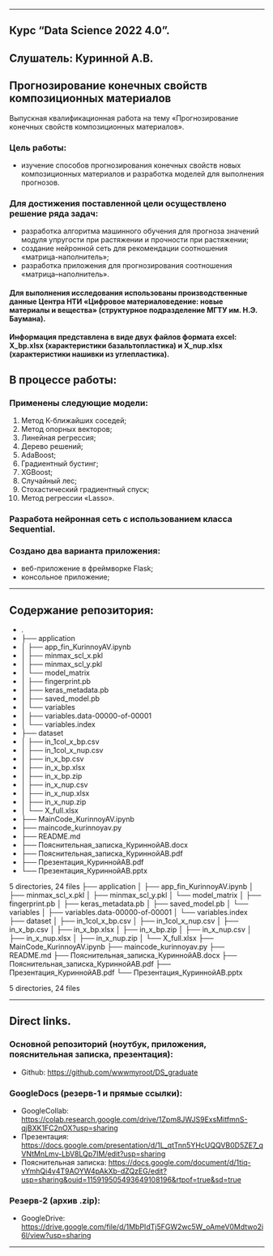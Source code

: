------

## Курс “Data Science 2022 4.0”.
**Слушатель: Куринной А.В.**
------

## Прогнозирование конечных свойств композиционных материалов

Выпускная квалификационная работа на тему «Прогнозирование конечных свойств композиционных материалов».

### Цель работы:
- изучение способов прогнозирования конечных свойств новых композиционных материалов и разработка моделей для выполнения прогнозов.

### Для достижения поставленной цели осуществлено решение ряда задач:
   - разработка алгоритма машинного обучения для прогноза значений модуля упругости при растяжении и прочности при растяжении;
   - создание нейронной сеть для рекомендации соотношения «матрица-наполнитель»;
   - разработка приложения для прогнозирования соотношения «матрица–наполнитель».


#### Для выполнения исследования использованы производственные данные Центра НТИ «Цифровое материаловедение: новые материалы и вещества» (структурное подразделение МГТУ им. Н.Э. Баумана). 
#### Информация представлена в виде двух файлов формата excel: X_bp.xlsx (характеристики базальтопластика) и X_nup.xlsx (характеристики нашивки из углепластика). 

## В процессе работы:

### Применены следующие модели:
1.	Метод К-ближайших соседей;
2.	Метод опорных векторов;
3.	Линейная регрессия;
4.	Дерево решений;
5.	AdaBoost;
6.	Градиентный бустинг;
7.	XGBoost;
8.	Случайный лес;
9.	Стохастический градиентный спуск;
10.	Метод регрессии «Lasso».

### Разработа нейронная сеть с использованием класса Sequential.

### Создано два варианта приложения:
- веб-приложение в фреймворке Flask;
- консольное приложение;

------

## Содержание репозитория:

 - .
 - ├── application
 - │   ├── app_fin_KurinnoyAV.ipynb
 - │   ├── minmax_scl_x.pkl
 - │   ├── minmax_scl_y.pkl
 - │   └── model_matrix
 - │       ├── fingerprint.pb
 - │       ├── keras_metadata.pb
 - │       ├── saved_model.pb
 - │       └── variables
 - │           ├── variables.data-00000-of-00001
 - │           └── variables.index
 - ├── dataset
 - │   ├── in_1col_x_bp.csv
 - │   ├── in_1col_x_nup.csv
 - │   ├── in_x_bp.csv
 - │   ├── in_x_bp.xlsx
 - │   ├── in_x_bp.zip
 - │   ├── in_x_nup.csv
 - │   ├── in_x_nup.xlsx
 - │   ├── in_x_nup.zip
 - │   └── X_full.xlsx
 - ├── MainCode_KurinnoyAV.ipynb
 - ├── maincode_kurinnoyav.py
 - ├── README.md
 - ├── Пояснительная_записка_КуриннойАВ.docx
 - ├── Пояснительная_записка_КуриннойАВ.pdf
 - ├── Презентация_КуриннойАВ.pdf
 - └── Презентация_КуриннойАВ.pptx

5 directories, 24 files
├── application
│   ├── app_fin_KurinnoyAV.ipynb
│   ├── minmax_scl_x.pkl
│   ├── minmax_scl_y.pkl
│   └── model_matrix
│       ├── fingerprint.pb
│       ├── keras_metadata.pb
│       ├── saved_model.pb
│       └── variables
│           ├── variables.data-00000-of-00001
│           └── variables.index
├── dataset
│   ├── in_1col_x_bp.csv
│   ├── in_1col_x_nup.csv
│   ├── in_x_bp.csv
│   ├── in_x_bp.xlsx
│   ├── in_x_bp.zip
│   ├── in_x_nup.csv
│   ├── in_x_nup.xlsx
│   ├── in_x_nup.zip
│   └── X_full.xlsx
├── MainCode_KurinnoyAV.ipynb
├── maincode_kurinnoyav.py
├── README.md
├── Пояснительная_записка_КуриннойАВ.docx
├── Пояснительная_записка_КуриннойАВ.pdf
├── Презентация_КуриннойАВ.pdf
└── Презентация_КуриннойАВ.pptx

5 directories, 24 files

------
## Direct links.

### Основной репозиторий (ноутбук, приложения, пояснительная записка, презентация):
- Github: https://github.com/wwwmyroot/DS_graduate

### GoogleDocs (резерв-1 и прямые ссылки):

- GoogleCollab: https://colab.research.google.com/drive/1Zpm8JWJS9ExsMitfmnS-qjBXK1FC2nOX?usp=sharing
- Презентация: https://docs.google.com/presentation/d/1L_qtTnn5YHcUQQVB0D5ZE7_qVNtMnLmv-LbV8LQp7IM/edit?usp=sharing
- Пояснительная записка: https://docs.google.com/document/d/1tiq-vYmhQi4v4T9AOYW4pAkXb-dZQzEG/edit?usp=sharing&ouid=115919505493649108196&rtpof=true&sd=true

### Резерв-2 (архив .zip):
- GoogleDrive: https://drive.google.com/file/d/1MbPIdTj5FGW2wc5W_oAmeV0Mdtwo2i6l/view?usp=sharing 
 
------
